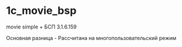 # 1c_movie_bsp

movie simple + БСП 3.1.6.159

Основная разница - Рассчитана на многопользовательский режим
